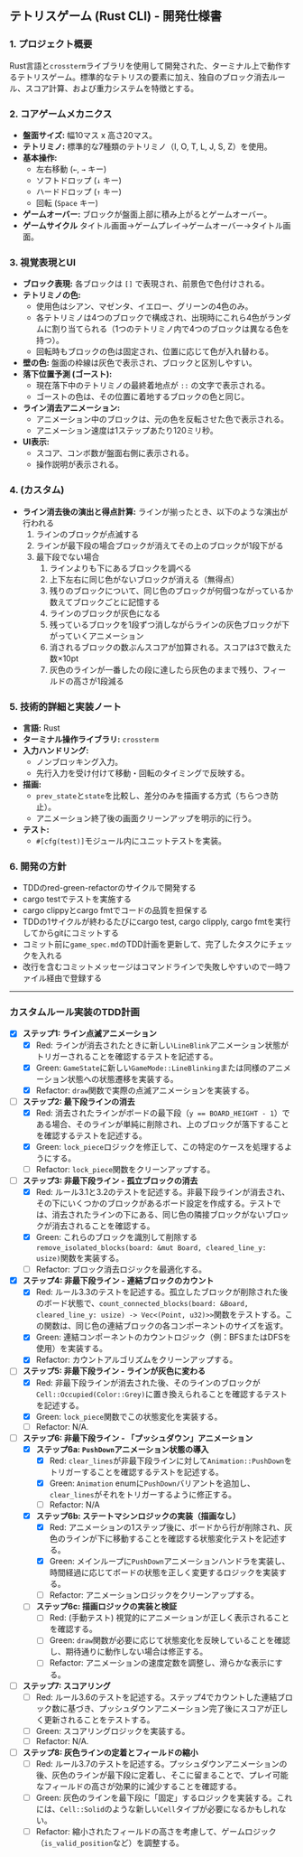 ## テトリスゲーム (Rust CLI) - 開発仕様書

### 1. プロジェクト概要

Rust言語と`crossterm`ライブラリを使用して開発された、ターミナル上で動作するテトリスゲーム。標準的なテトリスの要素に加え、独自のブロック消去ルール、スコア計算、および重力システムを特徴とする。

### 2. コアゲームメカニクス

*   **盤面サイズ:** 幅10マス x 高さ20マス。
*   **テトリミノ:** 標準的な7種類のテトリミノ（I, O, T, L, J, S, Z）を使用。
*   **基本操作:**
    *   左右移動 (`←`, `→` キー)
    *   ソフトドロップ (`↓` キー)
    *   ハードドロップ (`↑` キー)
    *   回転 (`Space` キー)
*   **ゲームオーバー:** ブロックが盤面上部に積み上がるとゲームオーバー。
*   **ゲームサイクル** タイトル画面→ゲームプレイ→ゲームオーバー→タイトル画面。

### 3. 視覚表現とUI

*   **ブロック表現:** 各ブロックは `[]` で表現され、前景色で色付けされる。
*   **テトリミノの色:**
    *   使用色はシアン、マゼンタ、イエロー、グリーンの4色のみ。
    *   各テトリミノは4つのブロックで構成され、出現時にこれら4色がランダムに割り当てられる（1つのテトリミノ内で4つのブロックは異なる色を持つ）。
    *   回転時もブロックの色は固定され、位置に応じて色が入れ替わる。
*   **壁の色:** 盤面の枠線は灰色で表示され、ブロックと区別しやすい。
*   **落下位置予測 (ゴースト):**
    *   現在落下中のテトリミノの最終着地点が `::` の文字で表示される。
    *   ゴーストの色は、その位置に着地するブロックの色と同じ。
*   **ライン消去アニメーション:**
    *   アニメーション中のブロックは、元の色を反転させた色で表示される。
    *   アニメーション速度は1ステップあたり120ミリ秒。
*   **UI表示:**
    *   スコア、コンボ数が盤面右側に表示される。
    *   操作説明が表示される。

### 4.  (カスタム)

*   **ライン消去後の演出と得点計算:** ラインが揃ったとき、以下のような演出が行われる
    1. ラインのブロックが点滅する
    2. ラインが最下段の場合ブロックが消えてその上のブロックが1段下がる
    3. 最下段でない場合
        1. ラインよりも下にあるブロックを調べる
        2. 上下左右に同じ色がないブロックが消える（無得点）
        3. 残りのブロックについて、同じ色のブロックが何個つながっているか数えてブロックごとに記憶する
        4. ラインのブロックが灰色になる
        5. 残っているブロックを1段ずつ消しながらラインの灰色ブロックが下がっていくアニメーション
        6. 消されるブロックの数ぶんスコアが加算される。スコアは3で数えた数×10pt
        7. 灰色のラインが一番したの段に達したら灰色のままで残り、フィールドの高さが1段減る

### 5. 技術的詳細と実装ノート

*   **言語:** Rust
*   **ターミナル操作ライブラリ:** `crossterm`
*   **入力ハンドリング:**
    *   ノンブロッキング入力。
    *   先行入力を受け付けて移動・回転のタイミングで反映する。
*   **描画:**
    *   `prev_state`と`state`を比較し、差分のみを描画する方式（ちらつき防止）。
    *   アニメーション終了後の画面クリーンアップを明示的に行う。
*   **テスト:**
    *   `#[cfg(test)]`モジュール内にユニットテストを実装。

### 6. 開発の方針

*    TDDのred-green-refactorのサイクルで開発する
*    cargo testでテストを実施する
*    cargo clippyとcargo fmtでコードの品質を担保する
*    TDDの1サイクルが終わるたびにcargo test, cargo clipply, cargo fmtを実行してからgitにコミットする
*    コミット前に`game_spec.md`のTDD計画を更新して、完了したタスクにチェックを入れる
*    改行を含むコミットメッセージはコマンドラインで失敗しやすいので一時ファイル経由で登録する


---

### カスタムルール実装のTDD計画

- [x] **ステップ1: ライン点滅アニメーション**
    - [x] Red: ラインが消去されたときに新しい`LineBlink`アニメーション状態がトリガーされることを確認するテストを記述する。
    - [x] Green: `GameState`に新しい`GameMode::LineBlinking`または同様のアニメーション状態への状態遷移を実装する。
    - [x] Refactor: `draw`関数で実際の点滅アニメーションを実装する。

- [ ] **ステップ2: 最下段ラインの消去**
    - [x] Red: 消去されたラインがボードの最下段（`y == BOARD_HEIGHT - 1`）である場合、そのラインが単純に削除され、上のブロックが落下することを確認するテストを記述する。
    - [x] Green: `lock_piece`ロジックを修正して、この特定のケースを処理するようにする。
    - [ ] Refactor: `lock_piece`関数をクリーンアップする。

- [ ] **ステップ3: 非最下段ライン - 孤立ブロックの消去**
    - [x] Red: ルール3.1と3.2のテストを記述する。非最下段ラインが消去され、その下にいくつかのブロックがあるボード設定を作成する。テストでは、消去されたラインの下にある、同じ色の隣接ブロックがないブロックが消去されることを確認する。
    - [x] Green: これらのブロックを識別して削除する`remove_isolated_blocks(board: &mut Board, cleared_line_y: usize)`関数を実装する。
    - [ ] Refactor: ブロック消去ロジックを最適化する。

- [x] **ステップ4: 非最下段ライン - 連結ブロックのカウント**
    - [x] Red: ルール3.3のテストを記述する。孤立したブロックが削除された後のボード状態で、`count_connected_blocks(board: &Board, cleared_line_y: usize) -> Vec<(Point, u32)>>`関数をテストする。この関数は、同じ色の連結ブロックの各コンポーネントのサイズを返す。
    - [x] Green: 連結コンポーネントのカウントロジック（例：BFSまたはDFSを使用）を実装する。
    - [x] Refactor: カウントアルゴリズムをクリーンアップする。

- [ ] **ステップ5: 非最下段ライン - ラインが灰色に変わる**
    - [x] Red: 非最下段ラインが消去された後、そのラインのブロックが`Cell::Occupied(Color::Grey)`に置き換えられることを確認するテストを記述する。
    - [x] Green: `lock_piece`関数でこの状態変化を実装する。
    - [ ] Refactor: N/A.

- [ ] **ステップ6: 非最下段ライン - 「プッシュダウン」アニメーション**
    - [x] **ステップ6a: `PushDown`アニメーション状態の導入**
        - [x] Red: `clear_lines`が非最下段ラインに対して`Animation::PushDown`をトリガーすることを確認するテストを記述する。
        - [x] Green: `Animation` enumに`PushDown`バリアントを追加し、`clear_lines`がそれをトリガーするように修正する。
        - [ ] Refactor: N/A
    - [x] **ステップ6b: ステートマシンロジックの実装（描画なし）**
        - [x] Red: アニメーションの1ステップ後に、ボードから行が削除され、灰色のラインが下に移動することを確認する状態変化テストを記述する。
        - [x] Green: メインループに`PushDown`アニメーションハンドラを実装し、時間経過に応じてボードの状態を正しく変更するロジックを実装する。
        - [ ] Refactor: アニメーションロジックをクリーンアップする。
    - [ ] **ステップ6c: 描画ロジックの実装と検証**
        - [ ] Red: (手動テスト) 視覚的にアニメーションが正しく表示されることを確認する。
        - [ ] Green: `draw`関数が必要に応じて状態変化を反映していることを確認し、期待通りに動作しない場合は修正する。
        - [ ] Refactor: アニメーションの速度定数を調整し、滑らかな表示にする。

- [ ] **ステップ7: スコアリング**
    - [ ] Red: ルール3.6のテストを記述する。ステップ4でカウントした連結ブロック数に基づき、プッシュダウンアニメーション完了後にスコアが正しく更新されることをテストする。
    - [ ] Green: スコアリングロジックを実装する。
    - [ ] Refactor: N/A.

- [ ] **ステップ8: 灰色ラインの定着とフィールドの縮小**
    - [ ] Red: ルール3.7のテストを記述する。プッシュダウンアニメーションの後、灰色のラインが最下段に定着し、そこに留まることで、プレイ可能なフィールドの高さが効果的に減少することを確認する。
    - [ ] Green: 灰色のラインを最下段に「固定」するロジックを実装する。これには、`Cell::Solid`のような新しい`Cell`タイプが必要になるかもしれない。
    - [ ] Refactor: 縮小されたフィールドの高さを考慮して、ゲームロジック（`is_valid_position`など）を調整する。
